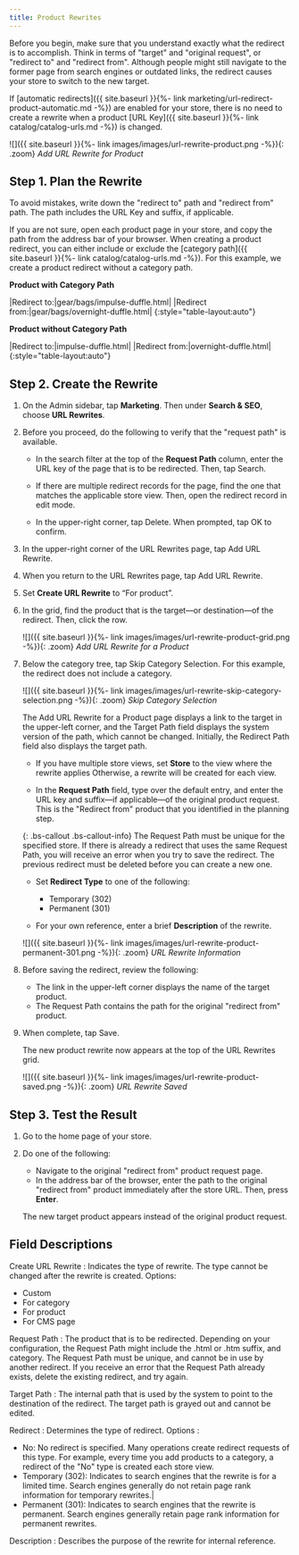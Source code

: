 ```yaml
---
title: Product Rewrites
---
```


Before you begin, make sure that you understand exactly what the redirect is to accomplish. Think in terms of "target" and "original request", or "redirect to" and "redirect from". Although people might still navigate to the former page from search engines or outdated links, the redirect causes your store to switch to the new target.

If [automatic redirects]({{ site.baseurl }}{%- link marketing/url-redirect-product-automatic.md -%}) are enabled for your store, there is no need to create a rewrite when a product [URL Key]({{ site.baseurl }}{%- link catalog/catalog-urls.md -%}) is changed.

![]({{ site.baseurl }}{%- link images/images/url-rewrite-product.png -%}){: .zoom}
*Add URL Rewrite for Product*

## Step 1. Plan the Rewrite

To avoid mistakes, write down the "redirect to" path and "redirect from" path. The path includes the URL Key and suffix, if applicable.

If you are not sure, open each product page in your store, and copy the path from the address bar of your browser. When creating a product redirect, you can either include or exclude the [category path]({{ site.baseurl }}{%- link catalog/catalog-urls.md -%}). For this example, we create a product redirect without a category path.

**Product with Category Path**

|Redirect to:|gear/bags/impulse-duffle.html|
|Redirect from:|gear/bags/overnight-duffle.html|
{:style="table-layout:auto"}

**Product without Category Path**

|Redirect to:|impulse-duffle.html|
|Redirect from:|overnight-duffle.html|
{:style="table-layout:auto"}

## Step 2. Create the Rewrite

1. On the Admin sidebar, tap **Marketing**. Then under **Search &amp; SEO**, choose **URL Rewrites**.

1. Before you proceed, do the following to verify that the "request path" is available.

   * In the search filter at the top of the **Request Path** column, enter the URL key of the page that is to be redirected. Then, tap <span class="btn">Search</span>.

    * If there are multiple redirect records for the page, find the one that matches the applicable store view. Then, open the redirect record in edit mode.

    * In the upper-right corner, tap <span class="btn">Delete</span>. When prompted, tap <span class="btn">OK</span> to confirm.

1. In the upper-right corner of the URL Rewrites page, tap <span class="btn">Add URL Rewrite</span>.

1. When you return to the URL Rewrites page, tap <span class="btn">Add URL Rewrite</span>.

1. Set **Create URL Rewrite** to “For product”.

1. In the grid, find the product that is the target—or destination—of the redirect. Then, click the row.

    ![]({{ site.baseurl }}{%- link images/images/url-rewrite-product-grid.png -%}){: .zoom}
    *Add URL Rewrite for a Product*

1. Below the category tree, tap <span class="btn">Skip Category Selection</span>. For this example, the redirect does not include a category.

    ![]({{ site.baseurl }}{%- link images/images/url-rewrite-skip-category-selection.png -%}){: .zoom}
    *Skip Category Selection*

    The Add URL Rewrite for a Product page displays a link to the target in the upper-left corner, and the Target Path field displays the system version of the path, which cannot be changed. Initially, the Redirect Path field also displays the target path.

    * If you have multiple store views, set **Store** to the view where the rewrite applies Otherwise, a rewrite will be created for each view.

    * In the **Request Path** field, type over the default entry, and enter the URL key and suffix—if applicable—of the original product request. This is the "Redirect from" product that you identified in the planning step.

    {: .bs-callout .bs-callout-info}
    The Request Path must be unique for the specified store. If there is already a redirect that uses the same Request Path, you will receive an error when you try to save the redirect. The previous redirect must be deleted before you can create a new one.

    * Set **Redirect Type** to one of the following:

        * Temporary (302)
        * Permanent (301)

    * For your own reference, enter a brief **Description** of the rewrite.

    ![]({{ site.baseurl }}{%- link images/images/url-rewrite-product-permanent-301.png -%}){: .zoom}
    *URL Rewrite Information*

1. Before saving the redirect, review the following:

    * The link in the upper-left corner displays the name of the target product.
    * The Request Path contains the path for the original "redirect from" product.

1. When complete, tap <span class="btn">Save</span>.

    The new product rewrite now appears at the top of the URL Rewrites grid.

    ![]({{ site.baseurl }}{%- link images/images/url-rewrite-product-saved.png -%}){: .zoom}
    *URL Rewrite Saved*

## Step 3. Test the Result

1. Go to the home page of your store.

1. Do one of the following:

    * Navigate to the original "redirect from" product request page.
    * In the address bar of the browser, enter the path to the original "redirect from" product immediately after the store URL. Then, press **Enter**.

    The new target product appears instead of the original product request.

## Field Descriptions

Create URL Rewrite
: Indicates the type of rewrite. The type cannot be changed after the rewrite is created. Options:
   * Custom
   * For category
   * For product
   * For CMS page

Request Path
: The product that is to be redirected. Depending on your configuration, the Request Path might include the .html or .htm suffix, and category. The Request Path must be unique, and cannot be in use by another redirect. If you receive an error that the Request Path already exists, delete the existing redirect, and try again.

Target Path
: The internal  path that is used by the system to point to the destination of the redirect. The target path is grayed out and cannot be edited.

Redirect
: Determines the type of redirect. Options :
   * No: No redirect is specified. Many operations create redirect requests of this type. For example, every time you add products to a category, a redirect of the "No" type is created each store view.
   * Temporary (302): Indicates to search engines that the rewrite is for a limited time. Search engines generally do not retain page rank information for temporary rewrites.|
   * Permanent (301): Indicates to search engines that the rewrite is permanent. Search engines generally retain page rank information for permanent rewrites.

Description
: Describes the purpose of the rewrite for internal reference.

